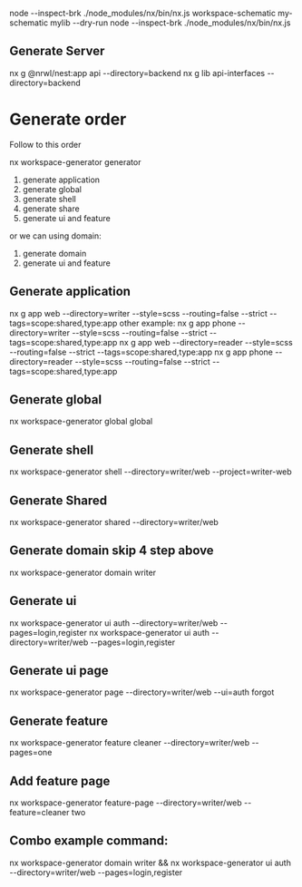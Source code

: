node --inspect-brk ./node_modules/nx/bin/nx.js workspace-schematic my-schematic mylib --dry-run
node --inspect-brk ./node_modules/nx/bin/nx.js

## Generate Server

nx g @nrwl/nest:app api --directory=backend
nx g lib api-interfaces --directory=backend

# Generate order

Follow to this order

nx workspace-generator generator

1. generate application
2. generate global
3. generate shell
4. generate share
5. generate ui and feature

or we can using domain:

1. generate domain
2. generate ui and feature

## Generate application

nx g app web --directory=writer --style=scss --routing=false --strict --tags=scope:shared,type:app
other example:
nx g app phone --directory=writer --style=scss --routing=false --strict --tags=scope:shared,type:app
nx g app web --directory=reader --style=scss --routing=false --strict --tags=scope:shared,type:app
nx g app phone --directory=reader --style=scss --routing=false --strict --tags=scope:shared,type:app

## Generate global

nx workspace-generator global global

## Generate shell

nx workspace-generator shell --directory=writer/web --project=writer-web

## Generate Shared

nx workspace-generator shared --directory=writer/web

## Generate domain skip 4 step above

nx workspace-generator domain writer

## Generate ui

nx workspace-generator ui auth --directory=writer/web --pages=login,register
nx workspace-generator ui auth --directory=writer/web --pages=login,register

## Generate ui page

nx workspace-generator page --directory=writer/web --ui=auth forgot

## Generate feature

nx workspace-generator feature cleaner --directory=writer/web --pages=one

## Add feature page

nx workspace-generator feature-page --directory=writer/web --feature=cleaner two

## Combo example command:

nx workspace-generator domain writer && nx workspace-generator ui auth --directory=writer/web --pages=login,register
